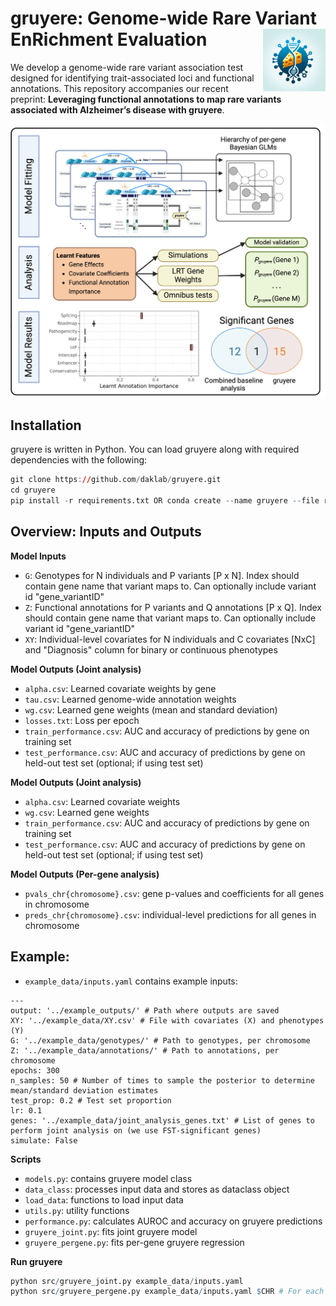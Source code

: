 # gruyere: Genome-wide Rare Variant EnRichment Evaluation <img src="figures/logo3.png" align="right" height="100"/>

We develop a genome-wide rare variant association test designed for identifying trait-associated loci and functional annotations. This repository accompanies our recent preprint: **Leveraging functional annotations to map rare variants associated with Alzheimer’s disease with gruyere**.


![gruyere model](figures/overview.png)

## Installation

gruyere is written in Python. You can load gruyere along with required dependencies with the following:

``` r
git clone https://github.com/daklab/gruyere.git
cd gruyere
pip install -r requirements.txt OR conda create --name gruyere --file requirements.txt
```

## Overview: Inputs and Outputs
**Model Inputs** 
- `G`: Genotypes for N individuals and P variants [P x N]. Index should contain gene name that variant maps to. Can optionally include variant id "gene_variantID"
- `Z`: Functional annotations for P variants and Q annotations [P x Q]. Index should contain gene name that variant maps to. Can optionally include variant id "gene_variantID"
- `XY`: Individual-level covariates for N individuals and C covariates [NxC] and "Diagnosis" column for binary or continuous phenotypes

**Model Outputs (Joint analysis)**
- `alpha.csv`: Learned covariate weights by gene
- `tau.csv`: Learned genome-wide annotation weights
- `wg.csv`: Learned gene weights (mean and standard deviation)
- `losses.txt`: Loss per epoch
- `train_performance.csv`: AUC and accuracy of predictions by gene on training set
- `test_performance.csv`: AUC and accuracy of predictions by gene on held-out test set (optional; if using test set)

**Model Outputs (Joint analysis)**
- `alpha.csv`: Learned covariate weights 
- `wg.csv`: Learned gene weights
- `train_performance.csv`: AUC and accuracy of predictions by gene on training set
- `test_performance.csv`: AUC and accuracy of predictions by gene on held-out test set (optional; if using test set)

**Model Outputs (Per-gene analysis)**
- `pvals_chr{chromosome}.csv`: gene p-values and coefficients for all genes in chromosome
- `preds_chr{chromosome}.csv`: individual-level predictions for all genes in chromosome


## Example:
- `example_data/inputs.yaml` contains example inputs: 

```
---
output: '../example_outputs/' # Path where outputs are saved
XY: '../example_data/XY.csv' # File with covariates (X) and phenotypes (Y)
G: '../example_data/genotypes/' # Path to genotypes, per chromosome
Z: '../example_data/annotations/' # Path to annotations, per chromosome
epochs: 300 
n_samples: 50 # Number of times to sample the posterior to determine mean/standard deviation estimates
test_prop: 0.2 # Test set proportion
lr: 0.1
genes: '../example_data/joint_analysis_genes.txt' # List of genes to perform joint analysis on (we use FST-significant genes)
simulate: False 
```

**Scripts**
- `models.py`: contains gruyere model class
- `data_class`: processes input data and stores as dataclass object
- `load_data`: functions to load input data
- `utils.py`: utility functions
- `performance.py`: calculates AUROC and accuracy on gruyere predictions
- `gruyere_joint.py`: fits joint gruyere model
- `gruyere_pergene.py`: fits per-gene gruyere regression

**Run gruyere**
``` r
python src/gruyere_joint.py example_data/inputs.yaml
python src/gruyere_pergene.py example_data/inputs.yaml $CHR # For each chromosome
```

